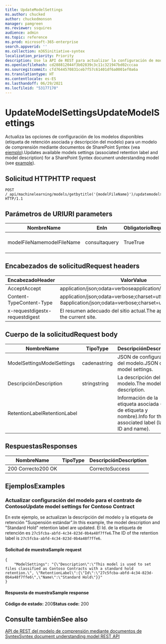 ```yaml
---
title: UpdateModelSettings
ms.author: chucked
author: chuckedmonson
manager: pamgreen
ms.reviewer: ssquires
audience: admin
ms.topic: reference
ms.prod: microsoft-365-enterprise
search.appverid: ''
ms.collection: m365initiative-syntex
localization_priority: Priority
description: Use la API de REST para actualizar la configuración de modelos disponibles para un modelo de comprensión mediante documentos de SharePoint Syntex.
ms.openlocfilehash: cd288812044f3b02839c3c11c321947bd02cccaa
ms.sourcegitcommit: cfd7644570831ceb7f57c61401df6a0001ef0a6a
ms.translationtype: HT
ms.contentlocale: es-ES
ms.lasthandoff: 06/29/2021
ms.locfileid: "53177170"
---
```

# <a name="updatemodelsettings"></a><span data-ttu-id="e47af-103">UpdateModelSettings</span><span class="sxs-lookup"><span data-stu-id="e47af-103">UpdateModelSettings</span></span>

<span data-ttu-id="e47af-104">Actualiza las opciones de configuración de los modelos disponibles (etiqueta de retención asociada y descripción del modelo) para un modelo de comprensión mediante documentos de SharePoint Syntex (vea [ejemplo](rest-updatemodelsettings-method.md#examples)).</span><span class="sxs-lookup"><span data-stu-id="e47af-104">Updates available models settings (associated retention label and model description) for a SharePoint Syntex document understanding model (see [example](rest-updatemodelsettings-method.md#examples)).</span></span>

## <a name="http-request"></a><span data-ttu-id="e47af-105">Solicitud HTTP</span><span class="sxs-lookup"><span data-stu-id="e47af-105">HTTP request</span></span>

```HTTP
POST /_api/machinelearning/models/getbytitle('{modelFileName}')/updatemodelsettings HTTP/1.1
```

## <a name="uri-parameters"></a><span data-ttu-id="e47af-106">Parámetros de URI</span><span class="sxs-lookup"><span data-stu-id="e47af-106">URI parameters</span></span>

|<span data-ttu-id="e47af-107">Nombre</span><span class="sxs-lookup"><span data-stu-id="e47af-107">Name</span></span> |<span data-ttu-id="e47af-108">En</span><span class="sxs-lookup"><span data-stu-id="e47af-108">In</span></span> |<span data-ttu-id="e47af-109">Obligatorio</span><span class="sxs-lookup"><span data-stu-id="e47af-109">Required</span></span>|<span data-ttu-id="e47af-110">Tipo</span><span class="sxs-lookup"><span data-stu-id="e47af-110">Type</span></span>|<span data-ttu-id="e47af-111">Descripción</span><span class="sxs-lookup"><span data-stu-id="e47af-111">Description</span></span>|
|-----|---|--------|----|-----------|
|<span data-ttu-id="e47af-112">modelFileName</span><span class="sxs-lookup"><span data-stu-id="e47af-112">modelFileName</span></span>|<span data-ttu-id="e47af-113">consulta</span><span class="sxs-lookup"><span data-stu-id="e47af-113">query</span></span>|<span data-ttu-id="e47af-114">True</span><span class="sxs-lookup"><span data-stu-id="e47af-114">True</span></span>|<span data-ttu-id="e47af-115">string</span><span class="sxs-lookup"><span data-stu-id="e47af-115">string</span></span>|<span data-ttu-id="e47af-116">Nombre del archivo del modelo de Syntex.</span><span class="sxs-lookup"><span data-stu-id="e47af-116">Name of the Syntex model file.</span></span>|

## <a name="request-headers"></a><span data-ttu-id="e47af-117">Encabezados de solicitud</span><span class="sxs-lookup"><span data-stu-id="e47af-117">Request headers</span></span>

| <span data-ttu-id="e47af-118">Encabezado</span><span class="sxs-lookup"><span data-stu-id="e47af-118">Header</span></span> | <span data-ttu-id="e47af-119">Valor</span><span class="sxs-lookup"><span data-stu-id="e47af-119">Value</span></span> |
|--------|-------|
|<span data-ttu-id="e47af-120">Accept</span><span class="sxs-lookup"><span data-stu-id="e47af-120">Accept</span></span>|<span data-ttu-id="e47af-121">application/json;odata=verbose</span><span class="sxs-lookup"><span data-stu-id="e47af-121">application/json;odata=verbose</span></span>|
|<span data-ttu-id="e47af-122">Content-Type</span><span class="sxs-lookup"><span data-stu-id="e47af-122">Content-Type</span></span>|<span data-ttu-id="e47af-123">application/json;odata=verbose;charset=utf-8</span><span class="sxs-lookup"><span data-stu-id="e47af-123">application/json;odata=verbose;charset=utf-8</span></span>|
|<span data-ttu-id="e47af-124">x-requestdigest</span><span class="sxs-lookup"><span data-stu-id="e47af-124">x-requestdigest</span></span>|<span data-ttu-id="e47af-125">El resumen adecuado del sitio actual.</span><span class="sxs-lookup"><span data-stu-id="e47af-125">The appropriate digest for the current site.</span></span>|

## <a name="request-body"></a><span data-ttu-id="e47af-126">Cuerpo de la solicitud</span><span class="sxs-lookup"><span data-stu-id="e47af-126">Request body</span></span>

|<span data-ttu-id="e47af-127">Nombre</span><span class="sxs-lookup"><span data-stu-id="e47af-127">Name</span></span>    |<span data-ttu-id="e47af-128">Tipo</span><span class="sxs-lookup"><span data-stu-id="e47af-128">Type</span></span>   |<span data-ttu-id="e47af-129">Descripción</span><span class="sxs-lookup"><span data-stu-id="e47af-129">Description</span></span> |
|--------|-------|-------|
|<span data-ttu-id="e47af-130">ModelSettings</span><span class="sxs-lookup"><span data-stu-id="e47af-130">ModelSettings</span></span>|<span data-ttu-id="e47af-131">cadena</span><span class="sxs-lookup"><span data-stu-id="e47af-131">string</span></span>|<span data-ttu-id="e47af-132">JSON de configuración del modelo.</span><span class="sxs-lookup"><span data-stu-id="e47af-132">JSON of model settings.</span></span>|
|<span data-ttu-id="e47af-133">Descripción</span><span class="sxs-lookup"><span data-stu-id="e47af-133">Description</span></span>|<span data-ttu-id="e47af-134">string</span><span class="sxs-lookup"><span data-stu-id="e47af-134">string</span></span>|<span data-ttu-id="e47af-135">La descripción del modelo.</span><span class="sxs-lookup"><span data-stu-id="e47af-135">The model description.</span></span>|
|<span data-ttu-id="e47af-136">RetentionLabel</span><span class="sxs-lookup"><span data-stu-id="e47af-136">RetentionLabel</span></span>| |<span data-ttu-id="e47af-137">Información de la etiqueta asociada (Id. de etiqueta y nombre).</span><span class="sxs-lookup"><span data-stu-id="e47af-137">Info for the associated label (label ID and name).</span></span>|

## <a name="responses"></a><span data-ttu-id="e47af-138">Respuestas</span><span class="sxs-lookup"><span data-stu-id="e47af-138">Responses</span></span>

| <span data-ttu-id="e47af-139">Nombre</span><span class="sxs-lookup"><span data-stu-id="e47af-139">Name</span></span>   | <span data-ttu-id="e47af-140">Tipo</span><span class="sxs-lookup"><span data-stu-id="e47af-140">Type</span></span>  | <span data-ttu-id="e47af-141">Descripción</span><span class="sxs-lookup"><span data-stu-id="e47af-141">Description</span></span>|
|--------|-------|------------|
|<span data-ttu-id="e47af-142">200 Correcto</span><span class="sxs-lookup"><span data-stu-id="e47af-142">200 OK</span></span>| |<span data-ttu-id="e47af-143">Correcto</span><span class="sxs-lookup"><span data-stu-id="e47af-143">Success</span></span>|

## <a name="examples"></a><span data-ttu-id="e47af-144">Ejemplos</span><span class="sxs-lookup"><span data-stu-id="e47af-144">Examples</span></span>

### <a name="update-model-settings-for-contoso-contract"></a><span data-ttu-id="e47af-145">Actualizar configuración del modelo para el contrato de Contoso</span><span class="sxs-lookup"><span data-stu-id="e47af-145">Update model settings for Contoso Contract</span></span>

<span data-ttu-id="e47af-146">En este ejemplo, se actualizan la descripción del modelo y la etiqueta de retención "Suspensión estándar".</span><span class="sxs-lookup"><span data-stu-id="e47af-146">In this example, the model description and "Standard Hold" retention label are updated.</span></span> <span data-ttu-id="e47af-147">El Id. de la etiqueta de retención es `27c5fcba-abfd-4c34-823d-0b4a48f7ffe6`.</span><span class="sxs-lookup"><span data-stu-id="e47af-147">The ID of the retention label is `27c5fcba-abfd-4c34-823d-0b4a48f7ffe6`.</span></span>

#### <a name="sample-request"></a><span data-ttu-id="e47af-148">Solicitud de muestra</span><span class="sxs-lookup"><span data-stu-id="e47af-148">Sample request</span></span>

```HTTP
{
    "ModelSettings": "{\"Description\":\"This model is used to set files classified as Contoso Contracts with a standard hold retention.\", \"RetentionLabel\":{\"Id\":\"27c5fcba-abfd-4c34-823d-0b4a48f7ffe6\",\"Name\":\"Standard Hold\"}}"
}

```

#### <a name="sample-response"></a><span data-ttu-id="e47af-149">Respuesta de muestra</span><span class="sxs-lookup"><span data-stu-id="e47af-149">Sample response</span></span>

<span data-ttu-id="e47af-150">**Código de estado:** 200</span><span class="sxs-lookup"><span data-stu-id="e47af-150">**Status code:** 200</span></span>

## <a name="see-also"></a><span data-ttu-id="e47af-151">Consulte también</span><span class="sxs-lookup"><span data-stu-id="e47af-151">See also</span></span>

[<span data-ttu-id="e47af-152">API de REST del modelo de comprensión mediante documentos de Syntex</span><span class="sxs-lookup"><span data-stu-id="e47af-152">Syntex document understanding model REST API</span></span>](syntex-model-rest-api.md)
